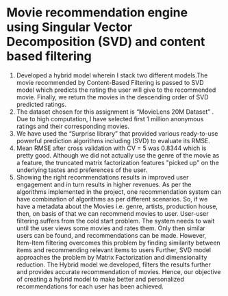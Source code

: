 # Movie recommendation engine using Singular Vector Decomposition (SVD) and content based filtering
1. Developed a hybrid model wherein I stack two different models.The movie recommended by Content-Based Filtering is passed to SVD model which predicts the rating the user will give to the recommended movie. Finally, we return the movies in the descending order of SVD predicted ratings.
2. The dataset chosen for this assignment is “MovieLens 20M Dataset” . Due to high computation, I have selected first 1 million anonymous ratings and their corresponding movies.
3. We have used the “Surprise library” that provided various ready-to-use powerful prediction algorithms including (SVD) to evaluate its RMSE.
4. Mean RMSE after cross validation with CV = 5 was 0.8344 which is pretty good. Although we did not actually use the genre of the movie as a feature, the truncated matrix factorization features "picked up" on the underlying tastes and preferences of the user.
5. Showing the right recommendations results in improved user engagement and in turn results in higher revenues. As per the algorithms implemented in the project, one recommendation system can have combination of algorithms as per different scenarios. So, if we have a metadata about the Movies i.e. genre, artists, production house, then, on basis of that we can recommend movies to user. User-user filtering suffers from the cold start problem. The system needs to wait until the user views some movies and rates them. Only then similar users can be found, and recommendations can be made. However, Item-Item filtering overcomes this problem by finding similarity between items and recommending relevant items to users Further, SVD model approaches the problem by Matrix Factorization and dimensionality reduction. The Hybrid model we developed, filters the results further and provides accurate recommendation of movies. Hence, our objective of creating a hybrid model to make better and personalized recommendations for each user has been achieved.
